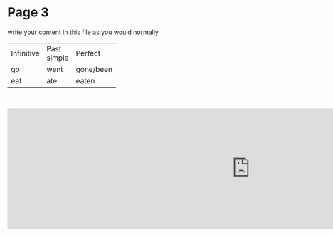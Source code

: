 <h1>Page 3</h1>
<p>write your content in this file as you would normally</p>
<table style="width: 336px;">
<tbody>
<tr>
<td style="width: 50px;">Infinitive</td>
<td style="width: 50px;">Past simple</td>
<td style="width: 50px;">Perfect</td>
</tr>
<tr>
<td style="width: 50px;">go</td>
<td style="width: 50px;">went</td>
<td style="width: 50px;">gone/been</td>
</tr>
<tr>
<td style="width: 50px;">eat</td>
<td style="width: 50px;">ate</td>
<td style="width: 50px;">eaten</td>
</tr>
</tbody>
</table>
<p>&nbsp;</p>
















<iframe src="https://h5p.org/h5p/embed/1057021" width="1090" height="270" frameborder="0" allowfullscreen="allowfullscreen" allow="geolocation *; microphone *; camera *; midi *; encrypted-media *"></iframe><script src="https://h5p.org/sites/all/modules/h5p/library/js/h5p-resizer.js" charset="UTF-8"></script>




